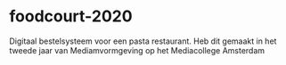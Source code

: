 # foodcourt-2020
Digitaal bestelsysteem voor een pasta restaurant. Heb dit gemaakt in het tweede jaar van Mediamvormgeving op het Mediacollege Amsterdam
